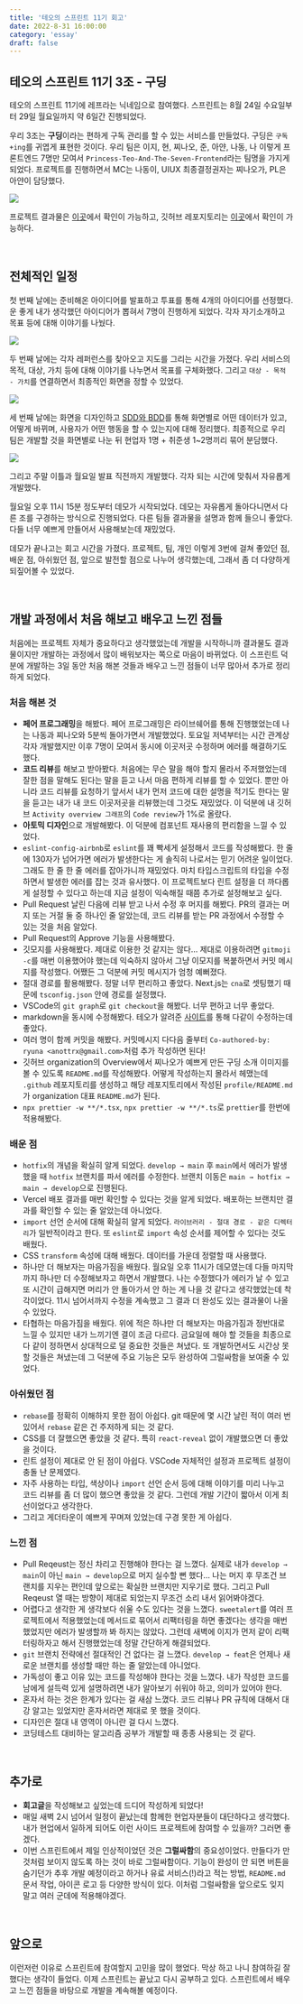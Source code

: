 ```yaml
---
title: '테오의 스프린트 11기 회고'
date: 2022-8-31 16:00:00
category: 'essay'
draft: false
---
```


## 테오의 스프린트 11기 3조 - 구딩

테오의 스프린트 11기에 레프라는 닉네임으로 참여했다. 스프린트는 8월 24일 수요일부터 29일 월요일까지 약 6일간 진행되었다.

우리 3조는 **구딩**이라는 편하게 구독 관리를 할 수 있는 서비스를 만들었다. 구딩은 `구독+ing`를 귀엽게 표현한 것이다. 우리 팀은 이지, 현, 찌나오, 준, 아얀, 나동, 나 이렇게 프론트엔드 7명만 모여서 `Princess-Teo-And-The-Seven-Frontend`라는 팀명을 가지게 되었다. 프로젝트를 진행하면서 MC는 나동이, UIUX 최종결정권자는 찌나오가, PL은 아얀이 담당했다.

![](./images/teo-sprint-11-gooding-team.png)

프로젝트 결과물은 [이곳](https://gooding.vercel.app/)에서 확인이 가능하고, 깃허브 레포지토리는 [이곳](https://github.com/Princess-Teo-And-The-Seven-Frontend/gooding)에서 확인이 가능하다.

<br />

## 전체적인 일정

첫 번째 날에는 준비해온 아이디어를 발표하고 투표를 통해 4개의 아이디어를 선정했다. 운 좋게 내가 생각했던 아이디어가 뽑혀서 7명이 진행하게 되었다. 각자 자기소개하고 목표 등에 대해 이야기를 나눴다.

![](./images/teo-sprint-11-gooding-1.png)

두 번째 날에는 각자 레퍼런스를 찾아오고 지도를 그리는 시간을 가졌다. 우리 서비스의 목적, 대상, 가치 등에 대해 이야기를 나누면서 목표를 구체화했다. 그리고 `대상 - 목적 - 가치`를 연결하면서 최종적인 화면을 정할 수 있었다.

![](./images/teo-sprint-11-gooding-2.png)

세 번째 날에는 화면을 디자인하고 [SDD와 BDD](https://velog.io/@teo/behavior-driven-development-schema-driven-development)를 통해 화면별로 어떤 데이터가 있고, 어떻게 바뀌며, 사용자가 어떤 행동을 할 수 있는지에 대해 정리했다. 최종적으로 우리 팀은 개발할 것을 화면별로 나눈 뒤 현업자 1명 + 취준생 1~2명끼리 묶어 분담했다.

![](./images/teo-sprint-11-gooding-3.png)

그리고 주말 이틀과 월요일 발표 직전까지 개발했다. 각자 되는 시간에 맞춰서 자유롭게 개발했다.

월요일 오후 11시 15분 정도부터 데모가 시작되었다. 데모는 자유롭게 돌아다니면서 다른 조를 구경하는 방식으로 진행되었다. 다른 팀들 결과물을 설명과 함께 들으니 좋았다. 다들 너무 예쁘게 만들어서 사용해보는데 재밌었다.

데모가 끝나고는 회고 시간을 가졌다. 프로젝트, 팀, 개인 이렇게 3번에 걸쳐 좋았던 점, 배운 점, 아쉬웠던 점, 앞으로 발전할 점으로 나누어 생각했는데, 그래서 좀 더 다양하게 되짚어볼 수 있었다.

<br />

## 개발 과정에서 처음 해보고 배우고 느낀 점들

처음에는 프로젝트 자체가 중요하다고 생각했었는데 개발을 시작하니까 결과물도 결과물이지만 개발하는 과정에서 많이 배워보자는 쪽으로 마음이 바뀌었다. 이 스프린트 덕분에 개발하는 3일 동안 처음 해본 것들과 배우고 느낀 점들이 너무 많아서 추가로 정리하게 되었다.

### 처음 해본 것

- **페어 프로그래밍**을 해봤다. 페어 프로그래밍은 라이브쉐어를 통해 진행했었는데 나는 나동과 찌나오와 5분씩 돌아가면서 개발했었다. 토요일 저녁부터는 시간 관계상 각자 개발했지만 이후 7명이 모여서 동시에 이곳저곳 수정하며 에러를 해결하기도 했다.
- **코드 리뷰**를 해보고 받아봤다. 처음에는 무슨 말을 해야 할지 몰라서 주저했었는데 잘한 점을 말해도 된다는 말을 듣고 나서 마음 편하게 리뷰를 할 수 있었다. 뿐만 아니라 코드 리뷰를 요청하기 앞서서 내가 먼저 코드에 대한 설명을 적기도 한다는 말을 듣고는 내가 내 코드 이곳저곳을 리뷰했는데 그것도 재밌었다. 이 덕분에 내 깃허브 `Activity overview 그래프`의 `Code review`가 1%로 올랐다.
- **아토믹 디자인**으로 개발해봤다. 이 덕분에 컴포넌트 재사용의 편리함을 느낄 수 있었다.
- `eslint-config-airbnb`로 `eslint`를 꽤 빡세게 설정해서 코드를 작성해봤다. 한 줄에 130자가 넘어가면 에러가 발생한다는 게 솔직히 나로서는 믿기 어려운 일이었다. 그래도 한 줄 한 줄 에러를 잡아가니까 재밌었다. 마치 타입스크립트의 타입을 수정하면서 발생한 에러를 잡는 것과 유사했다. 이 프로젝트보다 린트 설정을 더 까다롭게 설정할 수 있다고 하는데 지금 설정이 익숙해질 때쯤 추가로 설정해보고 싶다.
- Pull Request 날린 다음에 리뷰 받고 나서 수정 후 머지를 해봤다. PR의 결과는 머지 또는 거절 둘 중 하나인 줄 알았는데, 코드 리뷰를 받는 PR 과정에서 수정할 수 있는 것을 처음 알았다.
- Pull Request의 Approve 기능을 사용해봤다.
- 깃모지를 사용해봤다. 제대로 이용한 것 같지는 않다… 제대로 이용하려면 `gitmoji -c`를 매번 이용했어야 했는데 익숙하지 않아서 그냥 이모지를 복붙하면서 커밋 메시지를 작성했다. 어쨌든 그 덕분에 커밋 메시지가 엄청 예뻐졌다.
- 절대 경로를 활용해봤다. 정말 너무 편리하고 좋았다. Next.js는 `cna`로 셋팅했기 때문에 `tsconfig.json` 안에 경로를 설정했다.
- VSCode의 `git graph`로 `git checkout`을 해봤다. 너무 편하고 너무 좋았다.
- markdown을 동시에 수정해봤다. 테오가 알려준 [사이트](https://hackmd.io/)를 통해 다같이 수정하는데 좋았다.
- 여러 명이 함께 커밋을 해봤다. 커밋메시지 다다음 줄부터 `Co-authored-by: ryuna <anottrx@gmail.com>`처럼 추가 작성하면 된다!
- 깃허브 organization의 Overview에서 찌나오가 예쁘게 만든 구딩 소개 이미지를 볼 수 있도록 `README.md`를 작성해봤다. 어떻게 작성하는지 몰라서 헤맸는데 `.github` 레포지토리를 생성하고 해당 레포지토리에서 작성된 `profile/README.md`가 organization 대표 `README.md`가 된다.
- `npx prettier -w **/*.tsx`, `npx prettier -w **/*.ts`로 `prettier`를 한번에 적용해봤다.

### 배운 점

- `hotfix`의 개념을 확실히 알게 되었다. `develop → main` 후 `main`에서 에러가 발생했을 때 `hotfix` 브랜치를 파서 에러를 수정한다. 브랜치 이동은 `main → hotfix → main → develop`으로 진행된다.
- Vercel 배포 결과를 매번 확인할 수 있다는 것을 알게 되었다. 배포하는 브랜치만 결과를 확인할 수 있는 줄 알았는데 아니었다.
- `import` 선언 순서에 대해 확실히 알게 되었다. `라이브러리 - 절대 경로 - 같은 디렉터리`가 일반적이라고 한다. 또 `eslint`로 `import` 속성 순서를 제어할 수 있다는 것도 배웠다.
- CSS `transform` 속성에 대해 배웠다. 데이터를 가운데 정렬할 때 사용했다.
- 하나만 더 해보자는 마음가짐을 배웠다. 월요일 오후 11시가 데모였는데 다들 마지막까지 하나만 더 수정해보자고 하면서 개발했다. 나는 수정했다가 에러가 날 수 있고 또 시간이 급해지면 머리가 안 돌아가서 안 하는 게 나을 것 같다고 생각했었는데 착각이었다. 11시 넘어서까지 수정을 계속했고 그 결과 더 완성도 있는 결과물이 나올 수 있었다.
- 타협하는 마음가짐을 배웠다. 위에 적은 하나만 더 해보자는 마음가짐과 정반대로 느낄 수 있지만 내가 느끼기엔 결이 조금 다르다. 금요일에 해야 할 것들을 최종으로 다 같이 정하면서 상대적으로 덜 중요한 것들은 쳐냈다. 또 개발하면서도 시간상 못할 것들은 쳐냈는데 그 덕분에 주요 기능은 모두 완성하여 그럴싸함을 보여줄 수 있었다.

### 아쉬웠던 점

- `rebase`를 정확히 이해하지 못한 점이 아쉽다. git 때문에 몇 시간 날린 적이 여러 번 있어서 `rebase` 같은 건 주저하게 되는 것 같다.
- CSS를 더 잘했으면 좋았을 것 같다. 특히 `react-reveal` 없이 개발했으면 더 좋았을 것이다.
- 린트 설정이 제대로 안 된 점이 아쉽다. VSCode 자체적인 설정과 프로젝트 설정이 충돌 난 문제였다.
- 자주 사용하는 타입, 색상이나 `import` 선언 순서 등에 대해 이야기를 미리 나누고 코드 리뷰를 좀 더 많이 했으면 좋았을 것 같다. 그런데 개발 기간이 짧아서 이게 최선이었다고 생각한다.
- 그리고 게더타운이 예쁘게 꾸며져 있었는데 구경 못한 게 아쉽다.

### 느낀 점

- Pull Reqeust는 정신 차리고 진행해야 한다는 걸 느꼈다. 실제로 내가 `develop → main`이 아닌 `main → develop`으로 머지 실수할 뻔 했다… 나는 머지 후 무조건 브랜치를 지우는 편인데 앞으로는 확실한 브랜치만 지우기로 했다. 그리고 Pull Reqeust 열 때는 방향이 제대로 되었는지 무조건 소리 내서 읽어봐야겠다.
- 어렵다고 생각한 게 생각보다 쉬울 수도 있다는 것을 느꼈다. `sweetalert`를 여러 프로젝트에서 적용했었는데 메서드로 묶어서 리팩터링을 하면 좋겠다는 생각을 매번 했었지만 에러가 발생할까 봐 하지는 않았다. 그런데 새벽에 이지가 먼저 같이 리팩터링하자고 해서 진행했었는데 정말 간단하게 해결되었다.
- `git` 브랜치 전략에선 절대적인 건 없다는 걸 느꼈다. `develop → feat`은 언제나 새로운 브랜치를 생성할 때만 하는 줄 알았는데 아니었다.
- 가독성이 좋고 이유 있는 코드를 작성해야 한다는 것을 느꼈다. 내가 작성한 코드를 남에게 설득력 있게 설명하려면 내가 알아보기 쉬워야 하고, 의미가 있어야 한다.
- 혼자서 하는 것은 한계가 있다는 걸 새삼 느꼈다. 코드 리뷰나 PR 규칙에 대해서 대강 알고는 있었지만 혼자서라면 제대로 못 했을 것이다.
- 디자인은 절대 내 영역이 아니란 걸 다시 느꼈다.
- 코딩테스트 대비하는 알고리즘 공부가 개발할 때 종종 사용되는 것 같다.

<br />

## 추가로

- **회고글**을 작성해보고 싶었는데 드디어 작성하게 되었다!
- 매일 새벽 2시 넘어서 일정이 끝났는데 함께한 현업자분들이 대단하다고 생각했다. 내가 현업에서 일하게 되어도 이런 사이드 프로젝트에 참여할 수 있을까? 그러면 좋겠다.
- 이번 스프린트에서 제일 인상적이었던 것은 **그럴싸함**의 중요성이었다. 만들다가 만 것처럼 보이지 않도록 하는 것이 바로 그럴싸함이다. 기능이 완성이 안 되면 버튼을 숨기던가 추후 개발 예정이라고 하거나 유료 서비스(!)라고 적는 방법, `README.md` 문서 작업, 아이콘 로고 등 다양한 방식이 있다. 이처럼 그럴싸함을 앞으로도 잊지 말고 여러 군데에 적용해야겠다.

<br />

## 앞으로

이런저런 이유로 스프린트에 참여할지 고민을 많이 했었다. 막상 하고 나니 참여하길 잘했다는 생각이 들었다. 이제 스프린트는 끝났고 다시 공부하고 있다. 스프린트에서 배우고 느낀 점들을 바탕으로 개발을 계속해볼 예정이다.

<br />
<br />
